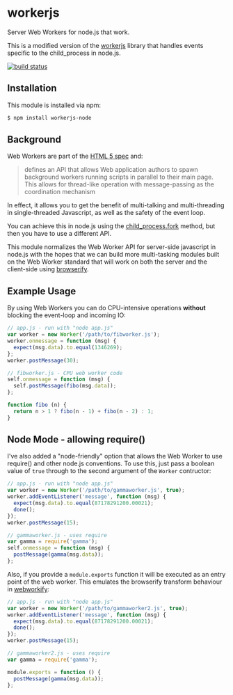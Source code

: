 # workerjs

Server Web Workers for node.js that work.

This is a modified version of the [workerjs](https://github.com/eugeneware/workerjs) library that
handles events specific to the child_process in node.js.

[![build status](https://secure.travis-ci.org/shoesofprey/workerjs-node.png)](http://travis-ci.org/shoesofprey/workerjs-node)

## Installation

This module is installed via npm:

``` bash
$ npm install workerjs-node
```

## Background

Web Workers are part of the [HTML 5 spec](http://dev.w3.org/html5/workers/) and:

> defines an API that allows Web application authors to spawn background workers
> running scripts in parallel to their main page. This allows for thread-like
> operation with message-passing as the coordination mechanism

In effect, it allows you to get the benefit of multi-talking and multi-threading
in single-threaded Javascript, as well as the safety of the event loop.

You can achieve this in node.js using the [child_process.fork](http://nodejs.org/api/child_process.html#child_process_child_process_fork_modulepath_args_options) method, but then
you have to use a different API.

This module normalizes the Web Worker API for server-side javascript in node.js
with the hopes that we can build more multi-tasking modules built on the
Web Worker standard that will work on both the server and the client-side
using [browserify](https://github.com/substack/node-browserify).

## Example Usage

By using Web Workers you can do CPU-intensive operations **without** blocking
the event-loop and incoming IO:

``` js
// app.js - run with "node app.js"
var worker = new Worker('/path/to/fibworker.js');
worker.onmessage = function (msg) {
  expect(msg.data).to.equal(1346269);
};
worker.postMessage(30);
```

``` js
// fibworker.js - CPU web worker code
self.onmessage = function (msg) {
  self.postMessage(fibo(msg.data));
};

function fibo (n) {
  return n > 1 ? fibo(n - 1) + fibo(n - 2) : 1;
}
```

## Node Mode - allowing require()

I've also added a "node-friendly" option that allows the Web Worker to use
require() and other node.js conventions. To use this, just pass a boolean
value of `true` through to the second argument of the `Worker` contructor:

``` js
// app.js - run with "node app.js"
var worker = new Worker('/path/to/gammaworker.js', true);
worker.addEventListener('message', function (msg) {
  expect(msg.data).to.equal(87178291200.00021);
  done();
});
worker.postMessage(15);
```

``` js
// gammaworker.js - uses require
var gamma = require('gamma');
self.onmessage = function (msg) {
  postMessage(gamma(msg.data));
};
```

Also, if you provide a ```module.exports``` function it will be executed as
an entry point of the web worker. This emulates the browserify transform
behaviour in [webworkify](https://github.com/substack/webworkify):

``` js
// app.js - run with "node app.js"
var worker = new Worker('/path/to/gammaworker2.js', true);
worker.addEventListener('message', function (msg) {
  expect(msg.data).to.equal(87178291200.00021);
  done();
});
worker.postMessage(15);
```

``` js
// gammaworker2.js - uses require
var gamma = require('gamma');

module.exports = function () {
  postMessage(gamma(msg.data));
};
```

